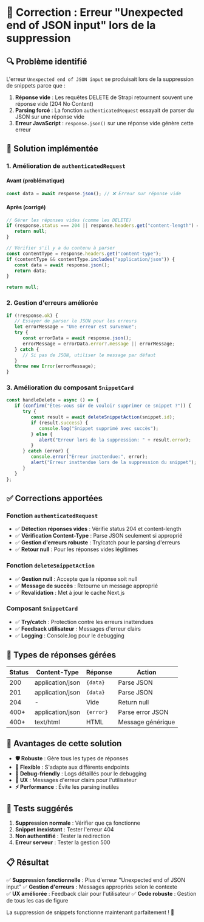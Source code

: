 # 🐛 Correction : Erreur "Unexpected end of JSON input" lors de la suppression

## 🔍 Problème identifié

L'erreur `Unexpected end of JSON input` se produisait lors de la suppression de snippets parce que :

1. **Réponse vide** : Les requêtes DELETE de Strapi retournent souvent une réponse vide (204 No Content)
2. **Parsing forcé** : La fonction `authenticatedRequest` essayait de parser du JSON sur une réponse vide
3. **Erreur JavaScript** : `response.json()` sur une réponse vide génère cette erreur

## 🔧 Solution implémentée

### **1. Amélioration de `authenticatedRequest`**

#### Avant (problématique)

```javascript
const data = await response.json(); // ❌ Erreur sur réponse vide
```

#### Après (corrigé)

```javascript
// Gérer les réponses vides (comme les DELETE)
if (response.status === 204 || response.headers.get("content-length") === "0") {
   return null;
}

// Vérifier s'il y a du contenu à parser
const contentType = response.headers.get("content-type");
if (contentType && contentType.includes("application/json")) {
   const data = await response.json();
   return data;
}

return null;
```

### **2. Gestion d'erreurs améliorée**

```javascript
if (!response.ok) {
   // Essayer de parser le JSON pour les erreurs
   let errorMessage = "Une erreur est survenue";
   try {
      const errorData = await response.json();
      errorMessage = errorData.error?.message || errorMessage;
   } catch {
      // Si pas de JSON, utiliser le message par défaut
   }
   throw new Error(errorMessage);
}
```

### **3. Amélioration du composant `SnippetCard`**

```javascript
const handleDelete = async () => {
   if (confirm("Êtes-vous sûr de vouloir supprimer ce snippet ?")) {
      try {
         const result = await deleteSnippetAction(snippet.id);
         if (result.success) {
            console.log("Snippet supprimé avec succès");
         } else {
            alert("Erreur lors de la suppression: " + result.error);
         }
      } catch (error) {
         console.error("Erreur inattendue:", error);
         alert("Erreur inattendue lors de la suppression du snippet");
      }
   }
};
```

## ✅ Corrections apportées

### **Fonction `authenticatedRequest`**

-  ✅ **Détection réponses vides** : Vérifie status 204 et content-length
-  ✅ **Vérification Content-Type** : Parse JSON seulement si approprié
-  ✅ **Gestion d'erreurs robuste** : Try/catch pour le parsing d'erreurs
-  ✅ **Retour null** : Pour les réponses vides légitimes

### **Fonction `deleteSnippetAction`**

-  ✅ **Gestion null** : Accepte que la réponse soit null
-  ✅ **Message de succès** : Retourne un message approprié
-  ✅ **Revalidation** : Met à jour le cache Next.js

### **Composant `SnippetCard`**

-  ✅ **Try/catch** : Protection contre les erreurs inattendues
-  ✅ **Feedback utilisateur** : Messages d'erreur clairs
-  ✅ **Logging** : Console.log pour le debugging

## 🎯 Types de réponses gérées

| Status | Content-Type     | Réponse   | Action            |
| ------ | ---------------- | --------- | ----------------- |
| 200    | application/json | `{data}`  | Parse JSON        |
| 201    | application/json | `{data}`  | Parse JSON        |
| 204    | -                | Vide      | Return null       |
| 400+   | application/json | `{error}` | Parse error JSON  |
| 400+   | text/html        | HTML      | Message générique |

## 🚀 Avantages de cette solution

-  **🛡️ Robuste** : Gère tous les types de réponses
-  **🔄 Flexible** : S'adapte aux différents endpoints
-  **🐛 Debug-friendly** : Logs détaillés pour le debugging
-  **👤 UX** : Messages d'erreur clairs pour l'utilisateur
-  **⚡ Performance** : Évite les parsing inutiles

## 🧪 Tests suggérés

1. **Suppression normale** : Vérifier que ça fonctionne
2. **Snippet inexistant** : Tester l'erreur 404
3. **Non authentifié** : Tester la redirection
4. **Erreur serveur** : Tester la gestion 500

## 📋 Résultat

✅ **Suppression fonctionnelle** : Plus d'erreur "Unexpected end of JSON input"
✅ **Gestion d'erreurs** : Messages appropriés selon le contexte  
✅ **UX améliorée** : Feedback clair pour l'utilisateur
✅ **Code robuste** : Gestion de tous les cas de figure

La suppression de snippets fonctionne maintenant parfaitement ! 🎉
